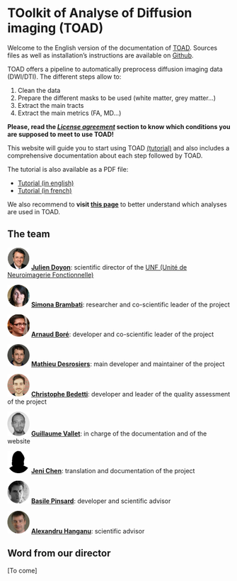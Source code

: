 # TOolkit of Analyse of Diffusion imaging (TOAD)

Welcome to the English version of the documentation of [TOAD](http://unf-montreal.ca/toad/).
Sources files as well as installation’s instructions are available on [Github](https://github.com/UNFmontreal/toad).

TOAD offers a pipeline to automatically preprocess diffusion imaging data (DWI/DTI).
The different steps allow to:

1. Clean the data
2. Prepare the different masks to be used (white matter, grey matter...)
3. Extract the main tracts
4. Extract the main metrics (FA, MD...)

**Please, read the [*License agreement*](about/license.md) section to know which conditions you are supposed to meet to use TOAD!**

This website will guide you to start using TOAD [(tutorial)](tuto/01-requirements.md) and also includes a comprehensive documentation about each step followed by TOAD.

The tutorial is also available as a PDF file:

- [Tutorial (in english)](../../Toad_Tuto_en.pdf)
- [Tutorial (in french)](../../Toad_Tuto_fr.pdf)

We also recommend to **visit [this page](tuto/00-refs.md)** to better understand which analyses are used in TOAD.


## The team

<img src="figs/JDoyon.jpg" alt="Julien Doyon" style="width: 50px;"/> [**Julien Doyon**](mailto:julien.doyon@umontreal.ca):  scientific director of the [UNF (Unité de Neuroimagerie Fonctionnelle)](www.unf-montreal.ca)

<img src="figs/SBrambati.jpg" alt="Simona Brambati" style="width: 50px;"/> [**Simona Brambati**](mailto:simonabrambati@gmail.com): researcher and co-scientific leader of the project

<img src="figs/ABore.jpg" alt="Arnaud Boré" style="width: 50px;"/> [**Arnaud Boré**](mailto:arnaud.bore@gmail.com): developer and co-scientific leader of the project

<img src="figs/MDesrosiers.jpg" alt="Mathieu Desrosiers" style="width: 50px;"/> [**Mathieu Desrosiers**](mailto:mathieu.desrosiers@criugm.qc.ca): main developer and maintainer of the project

<img src="figs/CBedetti.jpg" alt="Christophe Bedetti" style="width: 50px;"/> [**Christophe Bedetti**](mailto:christophe.bedetti@gmail.com): developer and leader of the quality assessment of the project 

<img src="figs/GVallet.jpg" alt="Guillaume Vallet" style="width: 50px;"/>  [**Guillaume Vallet**](mailto:gtvallet@gmail.com): in charge of the documentation and of the website

<img src="figs/JChen.jpg" alt="Jeni Chen" style="width: 50px;"/> [**Jeni Chen**](mailto:jen-i.chen@umontreal.ca): translation and documentation of the project

<img src="figs/BPinsard.jpg" alt="Basile Pinsard" style="width: 50px;"/> [**Basile Pinsard**](mailto:basile.pinsard@gmail.com): developer and scientific advisor

<img src="figs/AHanganu.jpg" alt="Alexandru Hanganu" style="width: 50px;"/> [**Alexandru Hanganu**](mailto:hanganu.alexandru@gmail.com): scientific advisor


## Word from our director

[To come]

